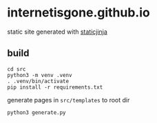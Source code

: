 # internetisgone.github.io

static site generated with [staticjinja](https://github.com/staticjinja/staticjinja)<br>

## build
```
cd src
python3 -m venv .venv
. .venv/bin/activate
pip install -r requirements.txt
```
generate pages in `src/templates` to root dir
```
python3 generate.py
```
